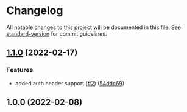 # Changelog

All notable changes to this project will be documented in this file. See [standard-version](https://github.com/conventional-changelog/standard-version) for commit guidelines.

## [1.1.0](https://github.com/MapColonies/raster-publishing-cli/compare/v1.0.0...v1.1.0) (2022-02-17)


### Features

* added auth header support ([#2](https://github.com/MapColonies/raster-publishing-cli/issues/2)) ([54ddc69](https://github.com/MapColonies/raster-publishing-cli/commit/54ddc6924a11f92f712e54e84c8f51688a61b1dd))

## 1.0.0 (2022-02-08)
